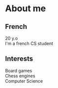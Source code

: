 # About me

## French

20 y.o  
I'm a french CS student

## Interests

Board games  
Chess engines  
Computer Science  
